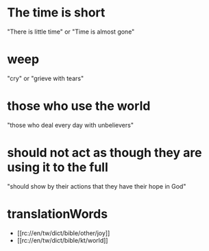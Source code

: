 # The time is short

"There is little time" or "Time is almost gone"

# weep

"cry" or "grieve with tears"

# those who use the world

"those who deal every day with unbelievers"

# should not act as though they are using it to the full

"should show by their actions that they have their hope in God"

# translationWords

* [[rc://en/tw/dict/bible/other/joy]]
* [[rc://en/tw/dict/bible/kt/world]]